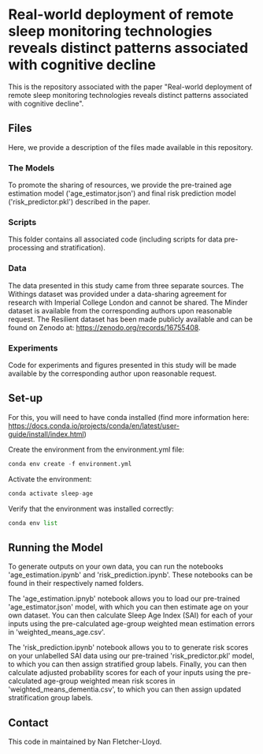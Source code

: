 # Real-world deployment of remote sleep monitoring technologies reveals distinct patterns associated with cognitive decline

This is the repository associated with the paper "Real-world deployment of remote sleep monitoring technologies reveals distinct patterns associated with cognitive decline".

## Files

Here, we provide a description of the files made available in this repository.

### The Models

To promote the sharing of resources, we provide the pre-trained age estimation model ('age_estimator.json') and final risk prediction model ('risk_predictor.pkl') described in the paper. 

### Scripts

This folder contains all associated code (including scripts for data pre-processing and stratification).

### Data

The data presented in this study came from three separate sources. The Withings dataset was provided under a data-sharing agreement for research with Imperial College London and cannot be shared. The Minder dataset is available from the corresponding authors upon reasonable request. The Resilient dataset has been made publicly available and can be found on Zenodo at: https://zenodo.org/records/16755408.

### Experiments

Code for experiments and figures presented in this study will be made available by the corresponding author upon reasonable request.

## Set-up

For this, you will need to have conda installed (find more information here: https://docs.conda.io/projects/conda/en/latest/user-guide/install/index.html)

Create the environment from the environment.yml file:

```python
conda env create -f environment.yml
```

Activate the environment:

```python
conda activate sleep-age
```

Verify that the environment was installed correctly:

```python
conda env list
```

## Running the Model

To generate outputs on your own data, you can run the notebooks 'age_estimation.ipynb' and 'risk_prediction.ipynb'. These notebooks can be found in their respectively named folders.

The 'age_estimation.ipnyb' notebook allows you to load our pre-trained 'age_estimator.json' model, with which you can then estimate age on your own dataset. You can then calculate Sleep Age Index (SAI) for each of your inputs using the pre-calculated age-group weighted mean estimation errors in 'weighted_means_age.csv'.

The 'risk_prediction.ipynb' notebook allows you to to generate risk scores on your unlabelled SAI data using our pre-trained 'risk_predictor.pkl' model, to which you can then assign stratified group labels. Finally, you can then calculate adjusted probability scores for each of your inputs using the pre-calculated age-group weighted mean risk scores in 'weighted_means_dementia.csv', to which you can then assign updated stratification group labels. 

## Contact

This code in maintained by Nan Fletcher-Lloyd.
